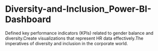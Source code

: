 # Diversity-and-Inclusion_Power-BI-Dashboard
Defined key performance indicators (KPIs) related to gender balance and diversity.Create visualizations that represent HR data effectively.The imperatives of diversity and inclusion in the corporate world.
